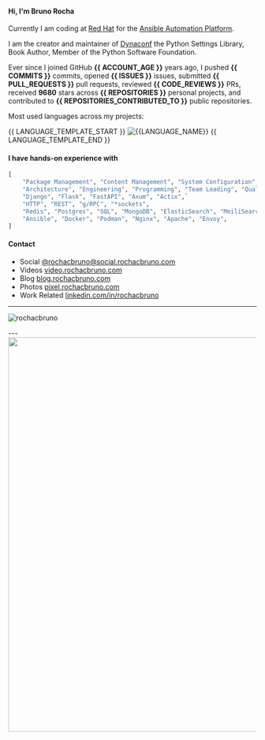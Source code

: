 #### Hi, I'm **Bruno Rocha**

Currently I am coding at [Red Hat](https://redhat.com) for the [Ansible Automation Platform](https://ansible.com).

I am the creator and maintainer of [Dynaconf](https://dynaconf.com) the Python Settings Library,
Book Author, Member of the Python Software Foundation.

Ever since I joined GitHub **{{ ACCOUNT_AGE }}** years ago, I pushed **{{ COMMITS }}** commits, opened **{{ ISSUES }}** issues, submitted **{{ PULL_REQUESTS }}** pull requests, reviewed **{{ CODE_REVIEWS }}** PRs, received **9680** stars across **{{ REPOSITORIES }}** personal projects, and contributed to **{{ REPOSITORIES_CONTRIBUTED_TO }}** public repositories.

<!-- Counting Dynaconf + Flasgger + Quokka starts above -->

Most used languages across my projects:

{{ LANGUAGE_TEMPLATE_START }}
![{{LANGUAGE_NAME}}](https://img.shields.io/static/v1?style=flat-square&label=%E2%A0%80&color=555&labelColor={{LANGUAGE_COLOR:uri}}&message={{LANGUAGE_NAME:uri}}%EF%B8%B1{{LANGUAGE_PERCENT:uri}}%25)
{{ LANGUAGE_TEMPLATE_END }}

#### I have hands-on experience with

```python
[
    "Package Management", "Content Management", "System Configuration", "Distributed Systems", "Event Driven",
    "Architecture", "Engineering", "Programming", "Team Leading", "Quality Engineering",
    "Django", "Flask", "FastAPI", "Axum", "Actix",`
    "HTTP", "REST", "g/RPC", "*sockets",
    "Redis", "Postgres", "SQL", "MongoDB", "ElasticSearch", "MeiliSearch", "etcd", "vault",
    "Ansible", "Docker", "Podman", "Nginx", "Apache", "Envoy",
]
```

#### Contact

- Social [@rochacbruno@social.rochacbruno.com](https://social.rochacbruno.com/@rochacbruno)
- Videos [video.rochacbruno.com](https://video.rochacbruno.com)
- Blog [blog.rochacbruno.com](https://blog.rochacbruno.com)
- Photos [pixel.rochacbruno.com](https://pixel.rochacbruno.com)
- Work Related [linkedin.com/in/rochacbruno](https://linkedin.com/in/rochacbruno)

---

<p align="left"> <img src="https://komarev.com/ghpvc/?username=rochacbruno" alt="rochacbruno" /> </p>
---

<!--  <img src="https://cr-ss-service.azurewebsites.net/api/ScreenShot?widget=summary&username=rochacbruno&show-avatar=false" width="800" />  -->


<img src="https://cr-skills-chart-widget.azurewebsites.net/api/api?username=rochacbruno&skills=python,rust,shell,lua,html,javascript" width="800" />


